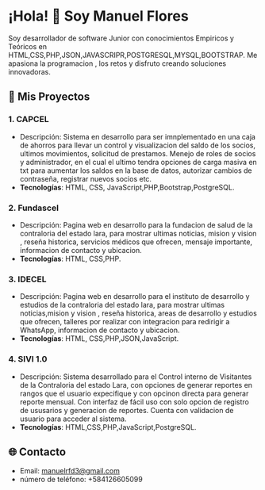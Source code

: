 # ¡Hola! 👋 Soy Manuel Flores

Soy desarrollador de software Junior con conocimientos Empiricos y Teóricos en HTML,CSS,PHP,JSON,JAVASCRIPR,POSTGRESQL,MYSQL,BOOTSTRAP. Me apasiona la programacion , los retos  y disfruto creando soluciones innovadoras.

## 📂 Mis Proyectos

### 1. CAPCEL
- Descripción: Sistema en desarrollo para ser imnplementado en una caja de ahorros para llevar un control y visualizacion del saldo de los socios, ultimos movimientos, solicitud de prestamos. Menejo de roles de socios y administrador, en el cual el ultimo tendra opciones de carga masiva en txt para aumentar los saldos en la base de datos, autorizar cambios de contraseña, registrar nuevos socios etc.
- **Tecnologías**: HTML, CSS, JavaScript,PHP,Bootstrap,PostgreSQL.

### 2. Fundascel
- Descripción: Pagina web en desarrollo para la fundacion de salud de la contraloria del estado lara, para mostrar ultimas noticias, mision y vision , reseña historica, servicios médicos que ofrecen, mensaje importante, informacion de contacto y ubicacion.
- **Tecnologías**:  HTML, CSS,PHP.

### 3. IDECEL
- Descripción: Pagina web en desarrollo para el instituto de desarrollo y estudios de la contraloria del estado lara, para mostrar ultimas noticias,mision y vision , reseña historica, areas de desarrollo y estudios que ofrecen, talleres por realizar con integracion para redirigir a WhatsApp, informacion de contacto y ubicacion.
- **Tecnologías**:  HTML, CSS,PHP,JSON,JavaScript.

### 4. SIVI 1.0
- Descripción: Sistema desarrollado para el Control interno de Visitantes de la Contraloria del estado Lara, con opciones de generar reportes en rangos que el usuario expecifique y con opcinon directa para generar reporte mensual. Con interfaz de fácil uso con solo opcion de registro de ususarios y generacion de reportes. Cuenta con validacion de usuario para acceder al sistema.
- **Tecnologías**:  HTML,CSS,PHP,JavaScript,PostgreSQL.


## 🌐 Contacto
- Email: manuelrfd3@gmail.com
- número de teléfono: +584126605099
